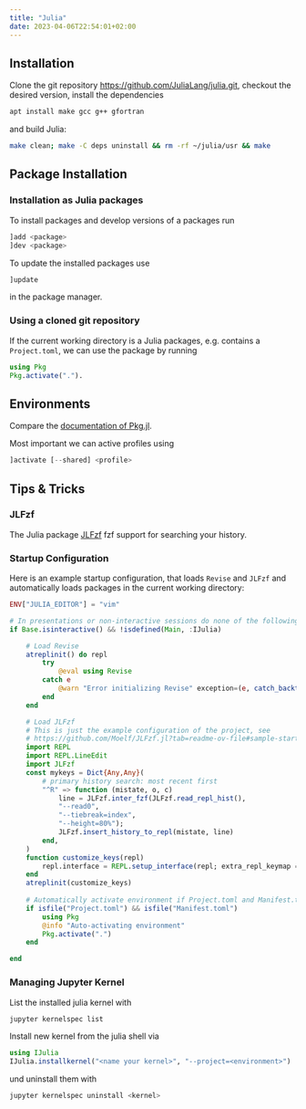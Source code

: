 ```yaml
---
title: "Julia"
date: 2023-04-06T22:54:01+02:00
---
```


## Installation

Clone the git repository https://github.com/JuliaLang/julia.git, checkout the desired version, install the dependencies
```bash
apt install make gcc g++ gfortran
```

and build Julia:
```bash
make clean; make -C deps uninstall && rm -rf ~/julia/usr && make
```

## Package Installation

### Installation as Julia packages

To install packages and develop versions of a packages run
```julia
]add <package>
]dev <package>
```

To update the installed packages use
```julia
]update
```
in the package manager.

### Using a cloned git repository

If the current working directory is a Julia packages, e.g. contains a `Project.toml`, we can use the package by running
```julia
using Pkg
Pkg.activate(".").
```

## Environments

Compare the [documentation of Pkg.jl](https://pkgdocs.julialang.org/v1/environments/).

Most important we can active profiles using
```julia
]activate [--shared] <profile>
```

## Tips & Tricks

### JLFzf

The Julia package [JLFzf](https://github.com/Moelf/JLFzf.jl) fzf support for searching your history.

### Startup Configuration

Here is an example startup configuration, that loads `Revise` and `JLFzf` and automatically loads packages in the current working directory:

```julia
ENV["JULIA_EDITOR"] = "vim"

# In presentations or non-interactive sessions do none of the following
if Base.isinteractive() && !isdefined(Main, :IJulia)

    # Load Revise
    atreplinit() do repl
        try
            @eval using Revise
        catch e
            @warn "Error initializing Revise" exception=(e, catch_backtrace())
        end
    end

    # Load JLFzf
    # This is just the example configuration of the project, see
    # https://github.com/Moelf/JLFzf.jl?tab=readme-ov-file#sample-startupjl
    import REPL
    import REPL.LineEdit
    import JLFzf
    const mykeys = Dict{Any,Any}(
        # primary history search: most recent first
        "^R" => function (mistate, o, c)
            line = JLFzf.inter_fzf(JLFzf.read_repl_hist(),
            "--read0",
            "--tiebreak=index",
            "--height=80%");
            JLFzf.insert_history_to_repl(mistate, line)
        end,
    )
    function customize_keys(repl)
        repl.interface = REPL.setup_interface(repl; extra_repl_keymap = mykeys)
    end
    atreplinit(customize_keys)
     
    # Automatically activate environment if Project.toml and Manifest.toml are present
    if isfile("Project.toml") && isfile("Manifest.toml")
        using Pkg
        @info "Auto-activating environment"
        Pkg.activate(".")
    end

end
```

### Managing Jupyter Kernel

List the installed julia kernel with
```bash
jupyter kernelspec list
```

Install new kernel from the julia shell via
```julia
using IJulia
IJulia.installkernel("<name your kernel>", "--project=<environment>")
```

und uninstall them with
```bash
jupyter kernelspec uninstall <kernel>
```
